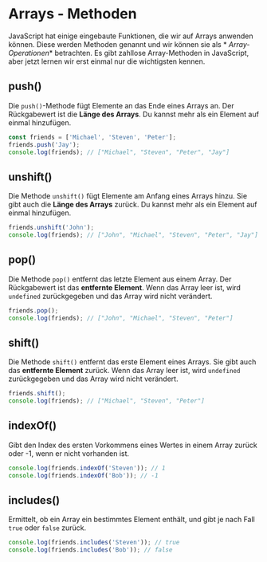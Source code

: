 # Arrays - Methoden

<show-structure depth="2" />

JavaScript hat einige eingebaute Funktionen, die wir auf Arrays anwenden können. Diese werden Methoden genannt und wir können sie als *
*Array-Operationen** betrachten. Es gibt zahllose Array-Methoden in JavaScript, aber jetzt lernen wir erst einmal nur die wichtigsten kennen.

## push()

Die `push()`-Methode fügt Elemente an das Ende eines Arrays an. Der Rückgabewert ist die **Länge des Arrays**. Du kannst mehr als ein Element auf
einmal
hinzufügen.

````Javascript
const friends = ['Michael', 'Steven', 'Peter'];
friends.push('Jay');
console.log(friends); // ["Michael", "Steven", "Peter", "Jay"]
````

## unshift()

Die Methode `unshift()` fügt Elemente am Anfang eines Arrays hinzu. Sie gibt auch die **Länge des Arrays** zurück. Du kannst mehr als ein Element auf
einmal hinzufügen.

````Javascript
friends.unshift('John');
console.log(friends); // ["John", "Michael", "Steven", "Peter", "Jay"]
````

## pop()

Die Methode `pop()` entfernt das letzte Element aus einem Array. Der Rückgabewert ist das **entfernte Element**. Wenn das Array leer ist, wird
`undefined` zurückgegeben und das Array wird nicht verändert.

````Javascript
friends.pop(); 
console.log(friends); // ["John", "Michael", "Steven", "Peter"]
````

## shift()

Die Methode `shift()` entfernt das erste Element eines Arrays. Sie gibt auch das **entfernte Element** zurück. Wenn das Array leer ist,
wird `undefined` zurückgegeben und das Array wird nicht verändert.

````Javascript
friends.shift();
console.log(friends); // ["Michael", "Steven", "Peter"]
````

## indexOf()

Gibt den Index des ersten Vorkommens eines Wertes in einem Array zurück oder -1, wenn er nicht vorhanden ist.

````Javascript
console.log(friends.indexOf('Steven')); // 1
console.log(friends.indexOf('Bob')); // -1
````

## includes()

Ermittelt, ob ein Array ein bestimmtes Element enthält, und gibt je nach Fall `true` oder `false` zurück.

````Javascript
console.log(friends.includes('Steven')); // true
console.log(friends.includes('Bob')); // false
````